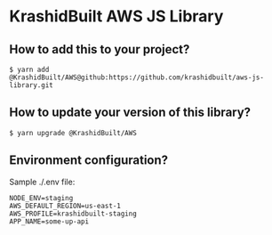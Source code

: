 # KrashidBuilt AWS JS Library

## How to add this to your project?
```
$ yarn add @KrashidBuilt/AWS@github:https://github.com/krashidbuilt/aws-js-library.git
```

## How to update your version of this library?
```
$ yarn upgrade @KrashidBuilt/AWS
```

## Environment configuration?
Sample ./.env file:
```
NODE_ENV=staging
AWS_DEFAULT_REGION=us-east-1
AWS_PROFILE=krashidbuilt-staging
APP_NAME=some-up-api
```
